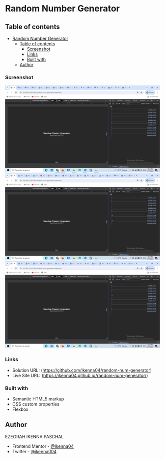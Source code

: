 # Random Number Generator

## Table of contents

- [Random Number Generator](#random-number-generator)
  - [Table of contents](#table-of-contents)
    - [Screenshot](#screenshot)
    - [Links](#links)
    - [Built with](#built-with)
  - [Author](#author)

### Screenshot

![](<screen-shots/Screenshot%20(63).png>)
![](<screen-shots/Screenshot%20(64).png>)
![](<screen-shots/Screenshot%20(65).png>)

### Links

- Solution URL: (https://github.com/Ikenna04/random-num-generator)
- Live Site URL: (https://ikenna04.github.io/random-num-generator/)

### Built with

- Semantic HTML5 markup
- CSS custom properties
- Flexbox

## Author

EZEORAH IKENNA PASCHAL

<!-- - Website - [Add your name here](https://www.your-site.com) -->

- Frontend Mentor - [@Ikenna04](https://www.frontendmentor.io/profile/Ikenna04)
- Twitter - [@ikenna004](https://www.twitter.com/ikenna004)
